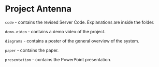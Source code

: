 # Project Antenna

`code` - contains the revised Server Code. Explanations are inside the folder.

`demo-video` - contains a demo video of the project.

`diagrams` - contains a poster of the general overview of the system.

`paper` - contains the paper.

`presentation` - contains the PowerPoint presentation.

